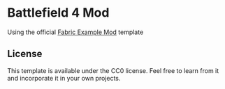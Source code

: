 # Battlefield 4 Mod

Using the official [Fabric Example Mod](https://github.com/FabricMC/fabric-example-mod) template

## License

This template is available under the CC0 license. Feel free to learn from it and incorporate it in your own projects.
